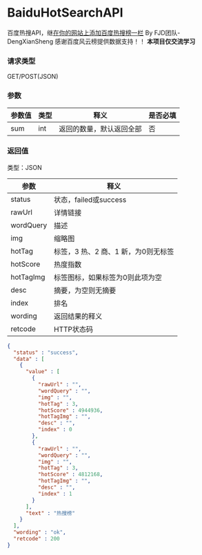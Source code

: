 # BaiduHotSearchAPI
百度热搜API，继[在你的网站上添加百度热搜榜一栏](https://gitee.com/deng_wenyi/Crawling_BaiDu_Hot_search_list)
By FJD团队-DengXianSheng
感谢百度风云榜提供数据支持！！
**本项目仅交流学习**

### 请求类型

GET/POST(JSON)

### 参数

| 参数值 | 类型 | 释义                     | 是否必填 |
| ------ | ---- | ------------------------ | -------- |
| sum    | int  | 返回的数量，默认返回全部 | 否       |

### 返回值

类型：JSON

| 参数      | 释义                                |
| --------- | ----------------------------------- |
| status    | 状态，failed或success               |
| rawUrl    | 详情链接                            |
| wordQuery | 描述                                |
| img       | 缩略图                              |
| hotTag    | 标签，3 热、2 商、1 新，为0则无标签 |
| hotScore  | 热度指数                            |
| hotTagImg | 标签图标，如果标签为0则此项为空     |
| desc      | 摘要，为空则无摘要                  |
| index     | 排名                                |
| wording   | 返回结果的释义                      |
| retcode   | HTTP状态码                          |



```json
{
  "status" : "success",
  "data" : [
    {
      "value" : [
        {
          "rawUrl" : "",
          "wordQuery" : "",
          "img" : "",
          "hotTag" : 3,
          "hotScore" : 4944936,
          "hotTagImg" : "",
          "desc" : "",
          "index" : 0
        },
        {
          "rawUrl" : "",
          "wordQuery" : "",
          "img" : "",
          "hotTag" : 3,
          "hotScore" : 4812168,
          "hotTagImg" : "",
          "desc" : "",
          "index" : 1
        }
      ],
      "text" : "热搜榜"
    }
  ],
  "wording" : "ok",
  "retcode" : 200
}
```
